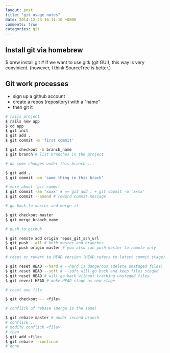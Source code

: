 ```yaml
---
layout: post
title: "git usage notes"
date: 2014-12-23 16:11:10 +0800
comments: true
categories: git
---
```

## Install git via homebrew
$ brew install git # If we want to use gitk (git GUI), this way is very convinient. (however, I think SourceTree is better.)

## Git work processes
- sign up a github account
- create a repos (repository) with a "name"
- then git it
``` bash
# rails project
$ rails new app
$ cd app
$ git init
$ git add .
$ git commit -m 'first commit'  

$ git checkout -b branch_name
$ git branch # list branches in the project

# do some changes under this branch ...  

$ git add .
$ git commit -am 'some thing in this brach'

# more about `git commit -`
$ git commit -am 'xxxx' # == git add . + git commit -m 'xxxx'
$ git commit --amend # reword commit message

# go back to master and merge it

$ git checkout master
$ git merge branch_name

# push to github 

$ git remote add origin repos_git_ssh_url
$ git push --all # both master and branches
$ git push origin master # you also can push master to remote only

# reset or revert to HEAD version (HEAD refers to latest commit stage)

$ git reset HEAD --hard # --hard is dangerous (delete unstaged files)
$ git reset HEAD --soft # --soft will go back and keep files staged 
$ git reset HEAD # will go back without tracking unstaged files
$ git revert HEAD # make HEAD stage as new stage

# reset one file

$ git checkout -- <file>

# conflick of rebase (merge is the same)

$ git rebase master # under second branch
# conflick ...
# modify conflick <file>
# then 
$ git add <file>
$ git rebase --continue
# done.
```

